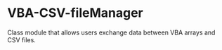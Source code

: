 # VBA-CSV-fileManager
Class module that allows users exchange data between VBA arrays and CSV files.
